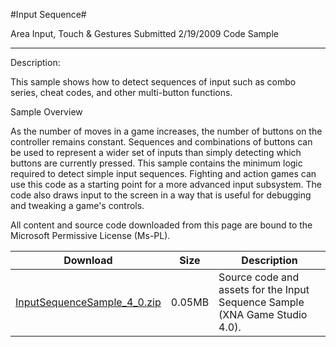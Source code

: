 #Input Sequence#

Area
Input, Touch & Gestures
Submitted
2/19/2009
Code Sample

---

Description:

This sample shows how to detect sequences of input such as combo series, cheat codes, and other multi-button functions.

Sample Overview

As the number of moves in a game increases, the number of buttons on the controller remains constant. Sequences and combinations of buttons can be used to represent a wider set of inputs than simply detecting which buttons are currently pressed. This sample contains the minimum logic required to detect simple input sequences. Fighting and action games can use this code as a starting point for a more advanced input subsystem. The code also draws input to the screen in a way that is useful for debugging and tweaking a game's controls.

All content and source code downloaded from this page are bound to the Microsoft Permissive License (Ms-PL).


Download | Size | Description
---|---|---|
[InputSequenceSample_4_0.zip](https://github.com/simondarksidej/XNAGameStudio/blob/master/Samples/InputSequenceSample_4_0.zip?raw=true) | 0.05MB | Source code and assets for the Input Sequence Sample (XNA Game Studio 4.0). 